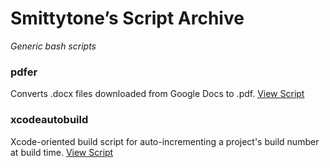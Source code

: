 # Smittytone’s Script Archive #

*Generic bash scripts*

### pdfer ###

Converts .docx files downloaded from Google Docs to .pdf. [View Script](pdfer.bash)

### xcodeautobuild ###

Xcode-oriented build script for auto-incrementing a project's build number at build time.  [View Script](xcodeautobuild.bash)
